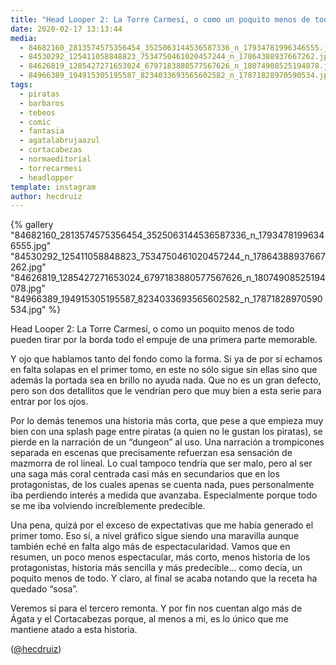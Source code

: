 ```yaml
---
title: "Head Looper 2: La Torre Carmesí, o como un poquito menos de todo pueden tirar por la borda todo el empuje de una primera parte memorable"
date: 2020-02-17 13:13:44
media: 
  - 84682160_2813574575356454_3525063144536587336_n_17934781996346555.jpg
  - 84530292_125411058848823_7534750461020457244_n_17864388937667262.jpg
  - 84626819_1285427271653024_6797183880577567626_n_18074908525194078.jpg
  - 84966389_194915305195587_8234033693565602582_n_17871828970590534.jpg
tags: 
  - piratas
  - barbaros
  - tebeos
  - comic
  - fantasia
  - agatalabrujaazul
  - cortacabezas
  - normaeditorial
  - torrecarmesi
  - headlopper
template: instagram
author: hecdruiz
---
```


{% gallery "84682160_2813574575356454_3525063144536587336_n_17934781996346555.jpg" "84530292_125411058848823_7534750461020457244_n_17864388937667262.jpg" "84626819_1285427271653024_6797183880577567626_n_18074908525194078.jpg" "84966389_194915305195587_8234033693565602582_n_17871828970590534.jpg" %}

Head Looper 2: La Torre Carmesí, o como un poquito menos de todo pueden tirar por la borda todo el empuje de una primera parte memorable.

Y ojo que hablamos tanto del fondo como la forma. Si ya de por sí echamos en falta solapas en el primer tomo, en este no sólo sigue sin ellas sino que además la portada sea en brillo no ayuda nada. Que no es un gran defecto, pero son dos detallitos que le vendrían pero que muy bien a esta serie para entrar por los ojos.

Por lo demás tenemos una historia más corta, que pese a que empieza muy bien con una splash page entre piratas (a quien no le gustan los piratas), se pierde en la narración de un “dungeon” al uso. Una narración a trompicones separada en escenas que precisamente refuerzan esa sensación de mazmorra de rol lineal. Lo cual tampoco tendría que ser malo, pero al ser una saga más coral centrada casi más en secundarios que en los protagonistas, de los cuales apenas se cuenta nada, pues personalmente iba perdiendo interés a medida que avanzaba. Especialmente porque todo se me iba volviendo increíblemente predecible.

Una pena, quizá por el exceso de expectativas que me había generado el primer tomo. Eso sí, a nivel gráfico sigue siendo una maravilla aunque también eché en falta algo más de espectacularidad. Vamos que en resumen, un poco menos espectacular, más corto, menos historia de los protagonistas, historia más sencilla y más predecible… como decía, un poquito menos de todo. Y claro, al final se acaba notando que la receta ha quedado “sosa”.

Veremos si para el tercero remonta. Y por fin nos cuentan algo más de Ágata y el Cortacabezas porque, al menos a mi, es lo único que me mantiene atado a esta historia.

([@hecdruiz](https://instagram.com/hecdruiz))
